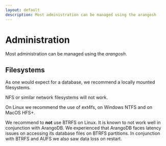 ```yaml
---
layout: default
description: Most administration can be managed using the arangosh
---
```

Administration
==============

Most administration can be managed using the *arangosh*.


Filesystems
-----------

As one would expect for a database, we recommend a locally mounted filesystems.

NFS or similar network filesystems will not work.

On Linux we recommend the use of ext4fs, on Windows NTFS and on MacOS HFS+.

We recommend to **not** use BTRFS on Linux. It is known to not work well in conjunction with ArangoDB.
We experienced that ArangoDB faces latency issues on accessing its database files on BTRFS partitions.
In conjunction with BTRFS and AUFS we also saw data loss on restart.
